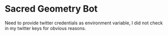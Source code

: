 # Sacred Geometry Bot

Need to provide twitter credentials as environment variable, I did not check in my twitter keys for obvious reasons.
